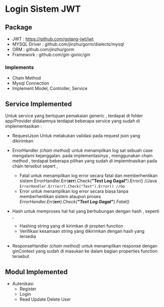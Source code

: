 # Login Sistem JWT 

## Package

- JWT : https://github.com/golang-jwt/jwt
- MYSQL Driver : github.com/jinzhu/gorm/dialects/mysql
- ORM : github.com/jinzhu/gorm
- Framework : github.com/gin-gonic/gin

### Implements

- Chain Method
- Mysql Connection
- Implement Model, Controller, Service

## Service Implemented

Untuk service yang bertujuan pemakaian generic , terdapat di folder app/Provider didalamnya terdapat beberapa service yang sudah di implementasikan :

- RequestJson
  Untuk melakukan validasi pada request json yang dikirimkan

- ErrorHandler _(chain method)_
  untuk menampilkan log sat sebuah case mengalami kejanggalan. pada implementasinya , menggunakan chain method , terdapat beberapa pilihan yang sudah di implemtnasikan pada chain tersebut sepert ,
  - Fatal
    untuk menampilkan log error secara fatal dan memberhentikan sistem
    ErrorHandler.Err(**err**).Check(**"Text Log Gagal"**).Error() //Java
    ```ErrorHandler.Err(err).Check("Text").Error() //Go```
  - Error
    untuk menampilkan log error secara biasa tanpa memberhentikan sistem ataupun proses
    _ErrorHandler.Err(**err**).Check(**"Text Log Gagal"**).Fatal()_

- Hash
  untuk memproses hal hal yang berhubungan dengan hash , seperti ,
  - Hashing string yang di kirimkan di propteri function
  - Verifikasi kesamaan string yang dikirimkan dengan hash yang tersedia
- ResponseHandler _(chain method)_
  untuk menampilkan response dengan ginContext yang sudah di masukan ke dalam bagian properties function tersebut

## Modul Implemented

- Autenikasi
  - Register
  - Login 
  - Read Update Delete User

